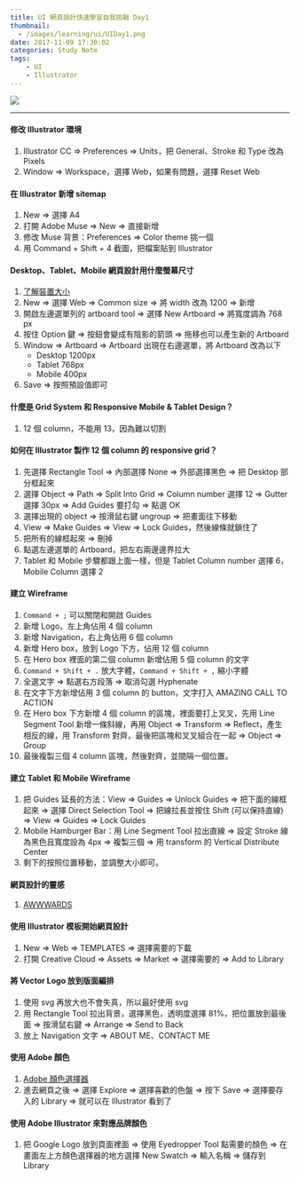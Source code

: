 ```yaml
---
title: UI 網頁設計快速學習自我挑戰 Day1
thumbnail:
  - /images/learning/ui/UIDay1.png
date: 2017-11-09 17:30:02
categories: Study Note
tags: 
    - UI
    - Illustrator
---
```

<img src="/images/learning/ui/UIDay1.png">

***
#### 修改 Illustrator 環境
1. Illustrator CC => Preferences => Units，把 General、Stroke 和 Type 改為 Pixels
2. Window => Workspace，選擇 Web，如果有問題，選擇 Reset Web
#### 在 Illustrator 新增 sitemap
1. New => 選擇 A4
2. 打開 Adobe Muse => New => 直接新增
3. 修改 Muse 背景：Preferences => Color theme 挑一個
4. 用 Command + Shift + 4 截圖，把檔案貼到 Illustrator
#### Desktop、Tablet、Mobile 網頁設計用什麼螢幕尺寸
1. [了解裝置大小](http://mydevice.io/devices)
2. New => 選擇 Web => Common size => 將 width 改為 1200 => 新增
3. 開啟左邊選單列的 artboard tool => 選擇 New Artboard => 將寬度調為 768 px
4. 按住 Option 鍵 => 按鈕會變成有陰影的箭頭 => 拖移也可以產生新的 Artboard
5. Window => Artboard => Artboard 出現在右邊選單，將 Artboard 改為以下
    - Desktop 1200px
    - Tablet 768px
    - Mobile 400px
6. Save => 按照預設值即可
#### 什麼是 Grid System 和 Responsive Mobile & Tablet Design？
1. 12 個 column，不能用 13，因為難以切割
#### 如何在 Illustrator 製作 12 個 column 的 responsive grid？
1. 先選擇 Rectangle Tool => 內部選擇 None => 外部選擇黑色 => 把 Desktop 部分框起來
2. 選擇 Object => Path => Split Into Grid => Column number 選擇 12 => Gutter 選擇 30px =>  Add Guides 要打勾 => 點選 OK
3. 選擇出現的 object => 按滑鼠右鍵 ungroup => 把畫面往下移動
4. View => Make Guides => View => Lock Guides，然後線條就鎖住了
5. 把所有的線框起來 => 刪掉
6. 點選左邊選單的 Artboard，把左右兩邊邊界拉大
7. Tablet 和 Mobile 步驟都跟上面一樣，但是 Tablet Column number 選擇 6，Mobile Column 選擇 2
#### 建立 Wireframe
1. `Command + ;` 可以關閉和開啟 Guides
2. 新增 Logo，左上角佔用 4 個 column
3. 新增 Navigation，右上角佔用 6 個 column
4. 新增 Hero box，放到 Logo 下方，佔用 12 個 column
5. 在 Hero box 裡面的第二個 column 新增佔用 5 個 column 的文字
6. `Command + Shift + .` 放大字體，`Command + Shift + ,` 縮小字體
7. 全選文字 => 點選右方段落 => 取消勾選 Hyphenate
8. 在文字下方新增佔用 3 個 column 的 button，文字打入 AMAZING CALL TO ACTION
9. 在 Hero box 下方新增 4 個 column 的區塊，裡面要打上叉叉，先用 Line Segment Tool 新增一條斜線，再用 Object => Transform => Reflect，產生相反的線，用 Transform 對齊，最後把區塊和叉叉組合在一起 => Object => Group
10. 最後複製三個 4 column 區塊，然後對齊，並間隔一個位置。
#### 建立 Tablet 和 Mobile Wireframe
1. 把 Guides 延長的方法：View => Guides => Unlock Guides => 把下面的線框起來 => 選擇 Direct Selection Tool => 把線拉長並按住 Shift (可以保持直線) => View => Guides => Lock Guides
2. Mobile Hamburger Bar：用 Line Segment Tool 拉出直線 => 設定 Stroke 線為黑色且寬度設為 4px => 複製三個 => 用 transform 的 Vertical Distribute Center
3. 剩下的按照位置移動，並調整大小即可。
#### 網頁設計的靈感
1. [AWWWARDS](https://www.awwwards.com/)
#### 使用 Illustrator 模板開始網頁設計
1. New => Web => TEMPLATES => 選擇需要的下載
2. 打開 Creative Cloud => Assets => Market => 選擇需要的 => Add to Library
#### 將 Vector Logo 放到版面編排
1. 使用 svg 再放大也不會失真，所以最好使用 svg
2. 用 Rectangle Tool 拉出背景，選擇黑色，透明度選擇 81%，把位置放到最後面 => 按滑鼠右鍵 => Arrange => Send to Back
3. 放上 Navigation 文字 => ABOUT ME、CONTACT ME
#### 使用 Adobe 顏色
1. [Adobe 顏色選擇器](https://color.adobe.com/create/color-wheel/)
2. 進去網頁之後 => 選擇 Explore => 選擇喜歡的色盤 => 按下 Save => 選擇要存入的 Library => 就可以在 Illustrator 看到了
#### 使用 Adobe Illustrator 來對應品牌顏色
1. 把 Google Logo 放到頁面裡面 => 使用 Eyedropper Tool 點需要的顏色 => 在畫面左上方顏色選擇器的地方選擇 New Swatch => 輸入名稱 => 儲存到 Library